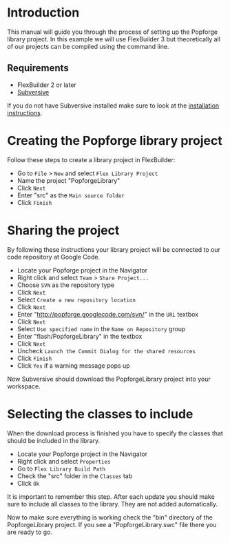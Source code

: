 # Introduction #

This manual will guide you through the process of setting up the Popforge library project. In this example we will use FlexBuilder 3 but theoretically all of our projects can be compiled using the command line.

## Requirements ##
  * FlexBuilder 2 or later
  * [Subversive](http://www.polarion.org/index.php?page=download&project=subversive)

If you do not have Subversive installed make sure to look at the [installation instructions](http://www.polarion.org/projects/subversive/download/Installation_Instructions.pdf).

# Creating the Popforge library project #

Follow these steps to create a library project in FlexBuilder:

  * Go to `File` > `New` and select `Flex Library Project`
  * Name the project "PopforgeLibrary"
  * Click `Next`
  * Enter "src" as the `Main source folder`
  * Click `Finish`

# Sharing the project #

By following these instructions your library project will be connected to our code repository at Google Code.

  * Locate your Popforge project in the Navigator
  * Right click and select `Team` > `Share Project...`
  * Choose `SVN` as the repository type
  * Click `Next`
  * Select `Create a new repository location`
  * Click `Next`
  * Enter "http://popforge.googlecode.com/svn/" in the `URL` textbox
  * Click `Next`
  * Select `Use specified name` in the `Name on Repository` group
  * Enter "flash/PopforgeLibrary" in the textbox
  * Click `Next`
  * Uncheck `Launch the Commit Dialog for the shared resources`
  * Click `Finish`
  * Click `Yes` if a warning message pops up

Now Subversive should download the PopforgeLibrary project into your workspace.

# Selecting the classes to include #

When the download process is finished you have to specify the classes that should be included in the library.

  * Locate your Popforge project in the Navigator
  * Right click and select `Properties`
  * Go to `Flex Library Build Path`
  * Check the "src" folder in the `Classes` tab
  * Click `Ok`

It is important to remember this step. After each update you should make sure to include all classes to the library. They are not added automatically.

Now to make sure everything is working check the "bin" directory of the PopforgeLibrary project. If you see a "PopforgeLibrary.swc" file there you are ready to go.